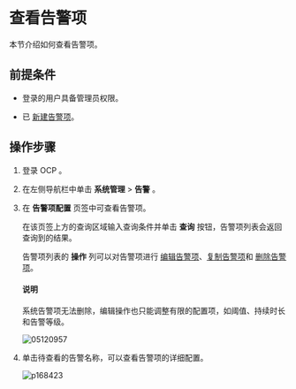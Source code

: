 # 查看告警项

本节介绍如何查看告警项。

## 前提条件

* 登录的用户具备管理员权限。

* 已 [新建告警项](../900.use-alert-management/200.create-an-alarm-item.md)。

## 操作步骤

1. 登录 OCP 。

2. 在左侧导航栏中单击 **系统管理** \> **告警** 。

3. 在 **告警项配置** 页签中可查看告警项。

   在该页签上方的查询区域输入查询条件并单击 **查询** 按钮，告警项列表会返回查询到的结果。

   告警项列表的 **操作** 列可以对告警项进行 [编辑告警项](../900.use-alert-management/500.edit-an-alarm-item.md)、[复制告警项](../900.use-alert-management/400.copy-alerts.md)和 [删除告警项](../900.use-alert-management/600.delete-an-alarm-item.md)。

   <main id="notice" type='explain'>
    <h4>说明</h4>
    <p>系统告警项无法删除，编辑操作也只能调整有限的配置项，如阈值、持续时长和告警等级。</p>
   </main>

   ![05120957](https://help-static-aliyun-doc.aliyuncs.com/assets/img/zh-CN/2547870261/p272712.png)

4. 单击待查看的告警名称，可以查看告警项的详细配置。

   ![p168423](https://help-static-aliyun-doc.aliyuncs.com/assets/img/zh-CN/8539060261/p270992.png)
